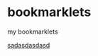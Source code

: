 bookmarklets
============

my bookmarklets

[sadasdasdasd](javscript:alert(1))
<script language="text/javascript">
alert(1);
</script>